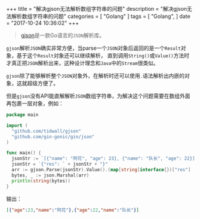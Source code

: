 +++
title = "解决gjson无法解析数组字符串的问题"
description = "解决gjson无法解析数组字符串的问题"
categories = [
    "Golang"
]
tags = [
    "Golang",
]
date = "2017-10-24 10:36:02"
+++
  

> [gjson](https://github.com/tidwall/gjson)是一款Go语言的`JSON`解析库。

`gjson`解析`JSON`确实非常方便，当parse一个`JSON`对象后返回的是一个`Result`对象，基于这个`Result`对象还可以继续解析，
直到调用`String()`或`Value()`方法时才真正把`JSON`解析出来，这种设计理念和`Java`中的`Stream`很类似。
     
`gjson`除了能够解析整个`JSON`对象外，在解析时还可以使用`.`语法解析出内嵌的对象，这就超级方便了。    
     
但是`gjson`没有API能直解解析`JSON`数组字符串，为解决这个问题需要在数组外面再包裹一层对象，例如：    

  ```go
  package main
  
  import (
    "github.com/tidwall/gjson"
    "github.com/gin-gonic/gin/json"
  )
  
  func main() {
    jsonStr := `[{"name": "阿花", "age": 23}, {"name": "队长", "age": 22}]`
    jsonStr = `{"res": ` + jsonStr + "}"
    arr := gjson.Parse(jsonStr).Value().(map[string]interface{})["res"]
    bytes, _ := json.Marshal(arr)
    println(string(bytes))
  }
  ```
  
输出：
```json
[{"age":23,"name":"阿花"},{"age":22,"name":"队长"}]

```
